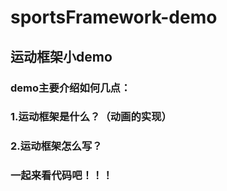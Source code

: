 # sportsFramework-demo
## 运动框架小demo 
### demo主要介绍如何几点： 
### 1.运动框架是什么？（动画的实现）
### 2.运动框架怎么写？
### 一起来看代码吧！！！
